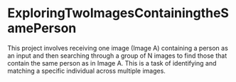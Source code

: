 # ExploringTwoImagesContainingtheSamePerson
This project involves receiving one image (Image A) containing a person as an input and then searching through a group of N images to find those that contain the same person as in Image A. This is a task of identifying and matching a specific individual across multiple images.
